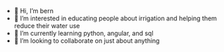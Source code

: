 - 👋 Hi, I’m bern
- 👀 I’m interested in educating people about irrigation and helping them reduce their water use
- 🌱 I’m currently learning python, angular, and sql
- 💞️ I’m looking to collaborate on just about anything


<!---
sjbern/sjbern is a ✨ special ✨ repository because its `README.md` (this file) appears on your GitHub profile.
You can click the Preview link to take a look at your changes.
--->
